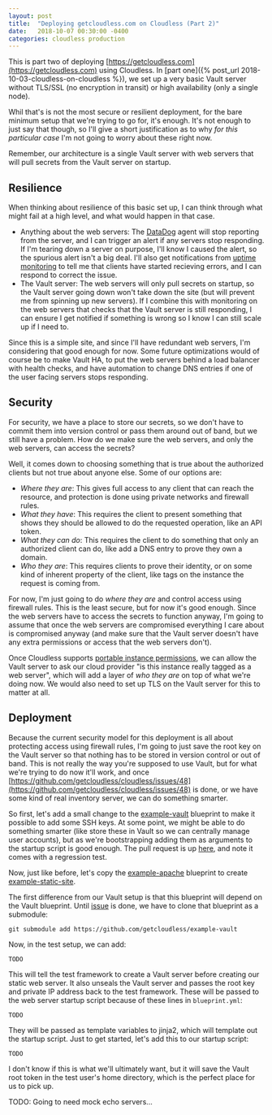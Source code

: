 ```yaml
---
layout: post
title:  "Deploying getcloudless.com on Cloudless (Part 2)"
date:   2018-10-07 00:30:00 -0400
categories: cloudless production
---
```

This is part two of deploying
[https://getcloudless.com](https://getcloudless.com) using Cloudless. In [part
one]({% post_url 2018-10-03-cloudless-on-cloudless %}), we set up a very basic
Vault server without TLS/SSL (no encryption in transit) or high availability
(only a single node).

Whil that's is not the most secure or resilient deployment, for the bare minimum
setup that we're trying to go for, it's enough. It's not enough to just say that
though, so I'll give a short justification as to why _for this particular case_
I'm not going to worry about these right now.

Remember, our architecture is a single Vault server with web servers that will
pull secrets from the Vault server on startup.

## Resilience

When thinking about resilience of this basic set up, I can think through what
might fail at a high level, and what would happen in that case.

- Anything about the web servers: The [DataDog](https://www.datadoghq.com/)
  agent will stop reporting from the server, and I can trigger an alert if any
  servers stop responding. If I'm tearing down a server on purpose, I'll know
  I caused the alert, so the spurious alert isn't a big deal. I'll also get
  notifications from [uptime monitoring](https://uptime.com/) to tell me that
  clients have started recieving errors, and I can respond to correct the issue.
- The Vault server: The web servers will only pull secrets on startup, so the
  Vault server going down won't take down the site (but will prevent me from
  spinning up new servers). If I combine this with monitoring on the web servers
  that checks that the Vault server is still responding, I can ensure I get
  notified if something is wrong so I know I can still scale up if I need to.

Since this is a simple site, and since I'll have redundant web servers, I'm
considering that good enough for now. Some future optimizations would of course
be to make Vault HA, to put the web servers behind a load balancer with health
checks, and have automation to change DNS entries if one of the user facing
servers stops responding.

## Security

For security, we have a place to store our secrets, so we don't have to commit
them into version control or pass them around out of band, but we still have a
problem. How do we make sure the web servers, and only the web servers, can
access the secrets?

Well, it comes down to choosing something that is true about the authorized
clients but not true about anyone else. Some of our options are:

- *Where they are*: This gives full access to any client that can reach the
  resource, and protection is done using private networks and firewall rules.
- *What they have*: This requires the client to present something that shows
  they should be allowed to do the requested operation, like an API token.
- *What they can do*: This requires the client to do something that only an
  authorized client can do, like add a DNS entry to prove they own a domain.
- *Who they are*: This requires clients to prove their identity, or on some kind
  of inherent property of the client, like tags on the instance the request is
  coming from.

For now, I'm just going to do *where they are* and control access using firewall
rules. This is the least secure, but for now it's good enough. Since the web
servers have to access the secrets to function anyway, I'm going to assume that
once the web servers are compromised everything I care about is compromised
anyway (and make sure that the Vault server doesn't have any extra permissions
or access that the web servers don't).

Once Cloudless supports [portable instance
permissions](https://github.com/getcloudless/cloudless/issues/48), we can allow
the Vault server to ask our cloud provider "is this instance really tagged as a
web server", which will add a layer of *who they are* on top of what we're doing
now. We would also need to set up TLS on the Vault server for this to matter at
all.

## Deployment

Because the current security model for this deployment is all about protecting
access using firewall rules, I'm going to just save the root key on the Vault
server so that nothing has to be stored in version control or out of band. This
is not really the way you're supposed to use Vault, but for what we're trying to
do now it'll work, and once
[https://github.com/getcloudless/cloudless/issues/48](https://github.com/getcloudless/cloudless/issues/48)
is done, or we have some kind of real inventory server, we can do something
smarter.

So first, let's add a small change to the
[example-vault](https://github.com/getcloudless/example-vault) blueprint to make
it possible to add some SSH keys. At some point, we might be able to do
something smarter (like store these in Vault so we can centrally manage user
accounts), but as we're bootstrapping adding
them as arguments to the startup script is good enough. The pull request is up
[here](), and note it comes with a regression test.

Now, just like before, let's copy the [example-apache](https://github.com/getcloudless/example-apache) blueprint to create [example-static-site](https://github.com/getcloudless/example-static-site).

The first difference from our Vault setup is that this blueprint will depend on
the Vault blueprint. Until [issue]() is done, we have to clone that blueprint as
a submodule:

```
git submodule add https://github.com/getcloudless/example-vault
```

Now, in the test setup, we can add:

```
TODO
```

This will tell the test framework to create a Vault server before creating our
static web server. It also unseals the Vault server and passes the root key and
private IP address back to the test framework. These will be passed to the web
server startup script because of these lines in `blueprint.yml`:

```
TODO
```

They will be passed as template variables to jinja2, which will template out the
startup script. Just to get started, let's add this to our startup script:

```
TODO
```

I don't know if this is what we'll ultimately want, but it will save the Vault
root token in the test user's home directory, which is the perfect place for us
to pick up.

TODO: Going to need mock echo servers...


